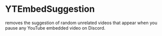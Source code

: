 # YTEmbedSuggestion
removes the suggestion of random unrelated videos that appear when you pause any YouTube embedded video on Discord.
